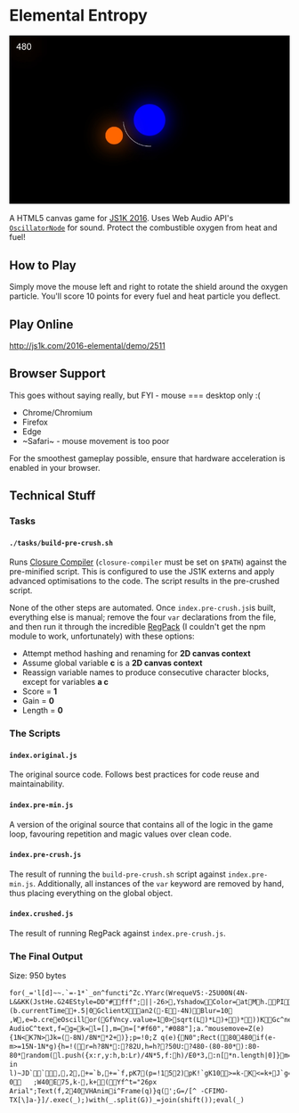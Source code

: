 # Elemental Entropy

![Screenshot](https://raw.githubusercontent.com/jamesseanwright/elemental-entropy/master/screenshot.jpeg)

A HTML5 canvas game for [JS1K 2016](http://js1k.com/2016-elemental/). Uses Web Audio API's [`OscillatorNode`](https://developer.mozilla.org/en-US/docs/Web/API/OscillatorNode) for sound. Protect the combustible oxygen from heat and fuel!


## How to Play

Simply move the mouse left and right to rotate the shield around the oxygen particle. You'll score 10 points for every fuel and heat particle you deflect.


## Play Online

http://js1k.com/2016-elemental/demo/2511


## Browser Support

This goes without saying really, but FYI - mouse === desktop only :(
	
* Chrome/Chromium
* Firefox
* Edge
* ~Safari~ - mouse movement is too poor

For the smoothest gameplay possible, ensure that hardware acceleration is enabled in your browser.


## Technical Stuff

### Tasks

#### `./tasks/build-pre-crush.sh`

Runs [Closure Compiler](https://developers.google.com/closure/compiler/) (`closure-compiler` must be set on `$PATH`) against the pre-minified script. This is configured to use the JS1K externs and apply advanced optimisations to the code. The script results in the pre-crushed script.

None of the other steps are automated. Once `index.pre-crush.js`is built, everything else is manual; remove the four `var` declarations from the file, and then run it through the incredible [RegPack](http://siorki.github.io/regPack.html) (I couldn't get the npm module to work, unfortunately) with these options:

* Attempt method hashing and renaming for **2D canvas context**
* Assume global variable **c** is a **2D canvas context**
* Reassign variable names to produce consecutive character blocks, except for variables **a c**
* Score = **1**
* Gain = **0**
* Length = **0**


### The Scripts

#### `index.original.js`

The original source code. Follows best practices for code reuse and maintainability.


#### `index.pre-min.js`

A version of the original source that contains all of the logic in the game loop, favouring repetition and magic values over clean code.


#### `index.pre-crush.js`

The result of running the `build-pre-crush.sh` script against `index.pre-min.js`. Additionally, all instances of the `var` keyword are removed by hand, thus placing everything on the global object.


#### `index.crushed.js`

The result of running RegPack against `index.pre-crush.js`.


### The Final Output

Size: 950 bytes

```
for(_='l[d]~~.`=-1*`_on^functi^Zc.YYarc(WrequeV5:-25U00N(4N-L&&KK(JstHe.G24EStyle=DD"#fff";||-26>,YshadowColor=atMh.PI/4`y`x),random());(E0-YHrokefill0,Y5,2*()YbeginPh()	(b.currentTime+.5|0GclientXan2(-E-4N)Blur=10	,W,e=b.creeOscillor(GfVncy.value=10>sqrt(L)*L)+)*))KGc^nect(b.deHini^GHartGHop+b=new AudioC^text,f=g=k=l=[],m=n=["#f60","#088"];a.^mousemove=Z(e){1N<K7N>Jk=(-8N)/8N**2+)};p=!0;Z q(e){N0";Rect(80480if(e-m>=15N-1N*g){h=!(r=h?8N*:?82U,h=h??50U:?480-(80-80*):80-80*random(l.push({x:r,y:h,b:Lr)/4N*5,f:h)/E0*3,:n[*n.length|0]}m=e}pJNf""#Nf"40E4for(d in l)~JD``,,2,+=`b,+=`f,pK7(p=!152)pK!`gK10>=k-K<=k+J`g=!`b_b,`f_f,f+=10===f%1NKg++9.1)826<||506<)J~=void 0	;W40E75,k-,k+(Yf^t="26px Arial";Text(f,240VHAnimi^Frame(q)}q(';G=/[^ -CFIMO-TX[\]a-}]/.exec(_);)with(_.split(G))_=join(shift());eval(_)
```

